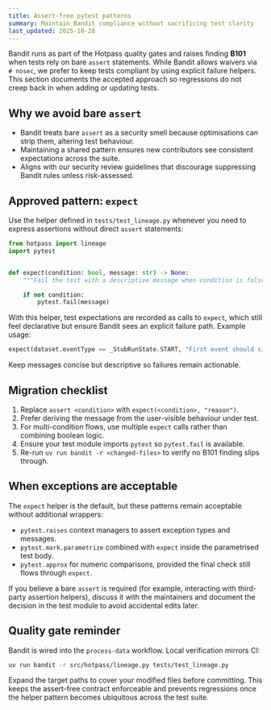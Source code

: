 ```yaml
---
title: Assert-free pytest patterns
summary: Maintain Bandit compliance without sacrificing test clarity
last_updated: 2025-10-28
---
```


Bandit runs as part of the Hotpass quality gates and raises finding **B101** when tests rely on bare `assert` statements.
While Bandit allows waivers via `# nosec`, we prefer to keep tests compliant by using explicit failure helpers. This
section documents the accepted approach so regressions do not creep back in when adding or updating tests.

## Why we avoid bare `assert`

- Bandit treats bare `assert` as a security smell because optimisations can strip them, altering test behaviour.
- Maintaining a shared pattern ensures new contributors see consistent expectations across the suite.
- Aligns with our security review guidelines that discourage suppressing Bandit rules unless risk-assessed.

## Approved pattern: `expect`

Use the helper defined in `tests/test_lineage.py` whenever you need to express assertions without direct `assert`
statements:

```python
from hotpass import lineage
import pytest


def expect(condition: bool, message: str) -> None:
    """Fail the test with a descriptive message when condition is false."""

    if not condition:
        pytest.fail(message)
```

With this helper, test expectations are recorded as calls to `expect`, which still feel declarative but ensure Bandit sees
an explicit failure path. Example usage:

```python
expect(dataset.eventType == _StubRunState.START, "First event should signal a START state.")
```

Keep messages concise but descriptive so failures remain actionable.

## Migration checklist

1. Replace `assert <condition>` with `expect(<condition>, "reason")`.
2. Prefer deriving the message from the user-visible behaviour under test.
3. For multi-condition flows, use multiple `expect` calls rather than combining boolean logic.
4. Ensure your test module imports `pytest` so `pytest.fail` is available.
5. Re-run `uv run bandit -r <changed-files>` to verify no B101 finding slips through.

## When exceptions are acceptable

The `expect` helper is the default, but these patterns remain acceptable without additional wrappers:

- `pytest.raises` context managers to assert exception types and messages.
- `pytest.mark.parametrize` combined with `expect` inside the parametrised test body.
- `pytest.approx` for numeric comparisons, provided the final check still flows through `expect`.

If you believe a bare `assert` is required (for example, interacting with third-party assertion helpers), discuss it with
the maintainers and document the decision in the test module to avoid accidental edits later.

## Quality gate reminder

Bandit is wired into the `process-data` workflow. Local verification mirrors CI:

```bash
uv run bandit -r src/hotpass/lineage.py tests/test_lineage.py
```

Expand the target paths to cover your modified files before committing. This keeps the assert-free contract enforceable and
prevents regressions once the helper pattern becomes ubiquitous across the test suite.
